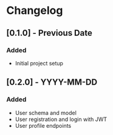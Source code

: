 # Changelog

## [0.1.0] - Previous Date
### Added
- Initial project setup


## [0.2.0] - YYYY-MM-DD
### Added
- User schema and model
- User registration and login with JWT
- User profile endpoints